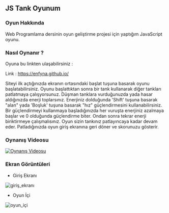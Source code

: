 ## JS Tank Oyunum

### Oyun Hakkında

Web Programlama dersinin oyun geliştirme projesi için yaptığım JavaScript oyunu.

### Nasıl Oynanır ?

Oyuna bu linkten ulaşabilirsiniz :  

Link : https://enfyna.github.io/

Siteyi ilk açtığınızda ekranın ortasındaki başlat tuşuna basarak oyunu başlatabilirsiniz. Oyunu başlattıktan sonra bir tank kullanarak diğer tankları patlatmaya çalışyorsunuz. Düşman tanklara vurduğunuzda yada hasar aldığınızda enerji toplarsınız. Enerjiniz dolduğunda 'Shift' tuşuna basarak "alan" yada 'Boşluk' tuşuna basarak "hız" güçlendirmesini kullanabilirsiniz. Bir güçlendirmeyi kullanmaya başladığınızda her vuruşta enerjiniz azalmaya başlar ve 0 olduğunda güçlendirme biter. Ondan sonra tekrar enerji biriktirmeye çalışmalısınız. Oyun sizin tankınız patlayıncaya kadar devam eder. Patladığınızda oyun giriş ekranına geri döner ve skorunuzu gösterir. 

### Oynanış Videosu

[![Oynanış Videosu](https://img.youtube.com/vi/9GaZ--_8was/0.jpg)](https://www.youtube.com/watch?v=9GaZ--_8was)

### Ekran Görüntüleri

- Giriş Ekranı

![giriş_ekranı](https://github.com/enfyna/enfyna.github.io/assets/91965312/b68c12f8-c8d7-4fee-81dc-c931e30e7ee6)

- Oyun İçi 

![oyun_içi](https://github.com/enfyna/enfyna.github.io/assets/91965312/fe8191c0-cc74-4e23-9812-7bfc0595374a)


